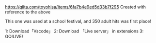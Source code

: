 https://qiita.com/toyohisa/items/6fa7b4e9ed5d33b7f295
Created with reference to the above

This one was used at a school festival, and 350 adult hits was first place!

1: Download「Vscode」
2: Download 「Live server」 in extensions
3: GO!LIVE!
